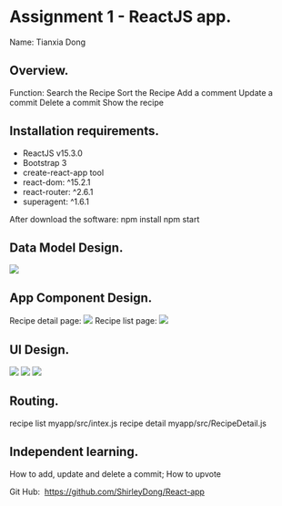 # Assignment 1 - ReactJS app.

Name: Tianxia Dong

## Overview.
Function: 
Search the Recipe
Sort the Recipe
Add a comment
Update a commit
Delete a commit
Show the recipe

## Installation requirements.
+ ReactJS v15.3.0
+ Bootstrap 3
+ create-react-app tool
+ react-dom: ^15.2.1
+ react-router: ^2.6.1
+ superagent: ^1.6.1

After download the software:
npm install
npm start  

## Data Model Design.
![][image4]

## App Component Design.
Recipe detail page:
![][image6]
Recipe list page:
![][image5]

## UI Design.
![][image1]
![][image2]
![][image3]


## Routing.  

recipe list
myapp/src/intex.js
recipe detail
myapp/src/RecipeDetail.js


## Independent learning.
How to add, update and delete a commit; How to upvote

Git Hub:
 https://github.com/ShirleyDong/React-app


[image1]: ./list.png
[image2]: ./item.png
[image3]: ./comment.png
[image4]: ./model.png
[image5]: ./list-model.png
[image6]: ./dedail.png
